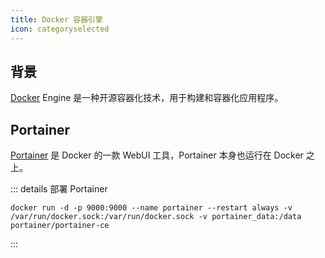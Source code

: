 ```yaml
---
title: Docker 容器引擎
icon: categoryselected
---
```


## 背景

[Docker](https://www.docker.com/) Engine 是一种开源容器化技术，用于构建和容器化应用程序。

## Portainer

[Portainer](https://www.portainer.io/) 是 Docker 的一款 WebUI 工具，Portainer 本身也运行在 Docker 之上。


::: details 部署 Portainer

```shell
docker run -d -p 9000:9000 --name portainer --restart always -v /var/run/docker.sock:/var/run/docker.sock -v portainer_data:/data portainer/portainer-ce
```

:::
